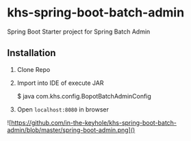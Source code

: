 # khs-spring-boot-batch-admin
Spring Boot Starter project for Spring Batch Admin


## Installation 

1) Clone Repo 

2) Import into IDE of execute JAR 

     $ java com.khs.config.BopotBatchAdminConfig
     
3) Open `localhost:8080` in browser

![https://github.com/in-the-keyhole/khs-spring-boot-batch-admin/blob/master/spring-boot-admin.png]()




